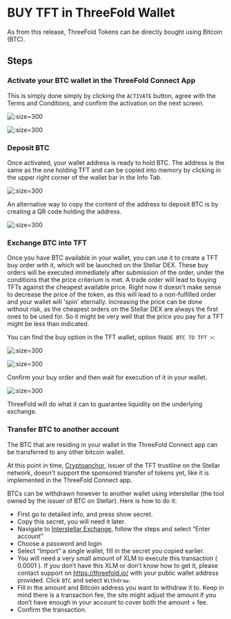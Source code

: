 # BUY TFT in ThreeFold Wallet

As from this release, ThreeFold Tokens can be directly bought using Bitcoin (BTC).

## Steps

### Activate your BTC wallet in the ThreeFold Connect App


This is simply done simply by clicking the `ACTIVATE` button, agree with the Terms and Conditions, and confirm the activation on the next screen.

![](img/tfc_btc_activate.jpg ':size=300')

![](img/tfc_btc_t_and_c.jpg ':size=300')

### Deposit BTC

Once activated, your wallet address is ready to hold BTC. 
The address is the same as the one holding TFT and can be copied into memory by clicking in the upper right corner of the wallet bar in the Info Tab. 

![](img/tfconnect_wallet_address.png ':size=300')

An alternative way to copy the content of the address to deposit BTC is by creating a QR code holding the address.

![](img/tfc_btc_deposit.jpg ':size=300') 

### Exchange BTC into TFT

Once you have BTC available in your wallet, you can use it to create a TFT buy order with it, which will be launched on the Stellar DEX.
These buy orders will be executed immediately after submission of the order, under the conditions that the price criterium is met. A trade order will lead to buying TFTs against the cheapest available price. Right now it doesn't make sense to decrease the price of the token, as this will lead to a non-fulfilled order and your wallet will 'spin' eternally.
Increasing the price can be done without risk, as the cheapest orders on the Stellar DEX are always the first ones to be used for.
So it might be very well that the price you pay for a TFT might be less than indicated.

You can find the buy option in the TFT wallet, option `TRADE BTC TO TFT >`:

![](img/tfc_btc_wallet.jpg ':size=300')

![](img/tfc_btc_trade.jpg ':size=300')

Confirm your buy order and then wait for execution of it in your wallet.

![](img/tfc_btc_trade_exec.jpg ':size=300')

ThreeFold will do what it can to guarantee liquidity on the underlying exchange.

### Transfer BTC to another account

The BTC that are residing in your wallet in the ThreeFold Connect app can be transferred to any other bitcoin wallet. 

At this point in time, [Cryptoanchor](https://cryptoanchor.io/), issuer of the TFT trustline on the Stellar network, doesn't support the sponsored transfer of tokens yet, like it is implemented in the ThreeFold Connect app.

BTCs can be withdrawn however to another wallet using interstellar (the tool owned by the issuer of BTC on Stellar). Here is how to do it:

- First go to detailed info, and press show secret.
- Copy this secret, you will need it later.
- Navigate to [Interstellar Exchange](https://interstellar.exchange/app/#/), follow the steps and select “Enter account”
- Choose a password and login
- Select “Import” a single wallet, fill in the secret you copied earlier.
- You will need a very small amount of XLM to execute this transaction ( 0.0001 ). If you don’t have this XLM or don’t know how to get it, please contact support on https://threefold.io/ with your public wallet address provided.
Click `BTC` and select `Withdraw`.
- Fill in the amount and Bitcoin address you want to withdraw it to. Keep in mind there is a transaction fee, the site might adjust the amount if you don’t have enough in your account to cover both the amount + fee.
- Confirm the transaction.
